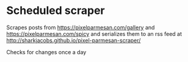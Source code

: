 # Scheduled scraper

Scrapes posts from https://pixelparmesan.com/gallery and https://pixelparmesan.com/spicy and serializes them to an rss feed at http://sharkjacobs.github.io/pixel-parmesan-scraper/

Checks for changes once a day
